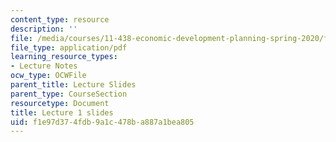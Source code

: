 ```yaml
---
content_type: resource
description: ''
file: /media/courses/11-438-economic-development-planning-spring-2020/f1e97d374fdb9a1c478ba887a1bea805_MIT11_438s20_lec1.pdf
file_type: application/pdf
learning_resource_types:
- Lecture Notes
ocw_type: OCWFile
parent_title: Lecture Slides
parent_type: CourseSection
resourcetype: Document
title: Lecture 1 slides
uid: f1e97d37-4fdb-9a1c-478b-a887a1bea805
---
```

